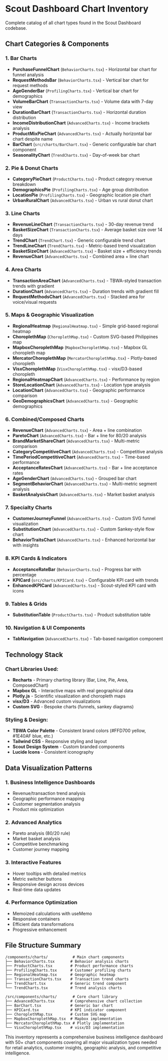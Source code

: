 # Scout Dashboard Chart Inventory

Complete catalog of all chart types found in the Scout Dashboard codebase.

## Chart Categories & Components

### 1. **Bar Charts**
- **PurchaseFunnelChart** (`BehaviorCharts.tsx`) - Horizontal bar chart for funnel analysis
- **RequestMethodsBar** (`BehaviorCharts.tsx`) - Vertical bar chart for request methods
- **AgeGenderBar** (`ProfilingCharts.tsx`) - Vertical bar chart for demographics
- **VolumeBarChart** (`TransactionCharts.tsx`) - Volume data with 7-day view
- **DurationBarChart** (`TransactionCharts.tsx`) - Horizontal duration distribution
- **IncomeDistributionChart** (`AdvancedCharts.tsx`) - Income brackets analysis
- **ProductMixPieChart** (`AdvancedCharts.tsx`) - Actually horizontal bar chart despite name
- **BarChart** (`src/charts/BarChart.tsx`) - Generic configurable bar chart component
- **SeasonalityChart** (`TrendCharts.tsx`) - Day-of-week bar chart

### 2. **Pie & Donut Charts**
- **CategoryPieChart** (`ProductCharts.tsx`) - Product category revenue breakdown
- **DemographicsPie** (`ProfilingCharts.tsx`) - Age group distribution
- **LocationPie** (`ProfilingCharts.tsx`) - Geographic location pie chart
- **UrbanRuralChart** (`AdvancedCharts.tsx`) - Urban vs rural donut chart

### 3. **Line Charts**
- **RevenueLineChart** (`TransactionCharts.tsx`) - 30-day revenue trend
- **BasketSizeChart** (`TransactionCharts.tsx`) - Average basket size over 14 days
- **TrendChart** (`TrendChart.tsx`) - Generic configurable trend chart
- **TrendLineChart** (`TrendCharts.tsx`) - Metric-based trend visualization
- **BasketSizeChart** (`AdvancedCharts.tsx`) - Basket size + efficiency trends
- **RevenueChart** (`AdvancedCharts.tsx`) - Combined area + line chart

### 4. **Area Charts**
- **TransactionAreaChart** (`AdvancedCharts.tsx`) - TBWA-styled transaction trends with gradient
- **DurationChart** (`AdvancedCharts.tsx`) - Duration trends with gradient fill
- **RequestMethodsChart** (`AdvancedCharts.tsx`) - Stacked area for voice/visual requests

### 5. **Maps & Geographic Visualization**
- **RegionalHeatmap** (`RegionalHeatmap.tsx`) - Simple grid-based regional heatmap
- **ChoroplethMap** (`ChoroplethMap.tsx`) - Custom SVG-based Philippines map
- **MapboxChoroplethMap** (`MapboxChoroplethMap.tsx`) - Mapbox GL choropleth map
- **MercatorChoroplethMap** (`MercatorChoroplethMap.tsx`) - Plotly-based choropleth
- **VisxChoroplethMap** (`VisxChoroplethMap.tsx`) - visx/D3-based choropleth
- **RegionalHeatmapChart** (`AdvancedCharts.tsx`) - Performance by region
- **StoreLocationChart** (`AdvancedCharts.tsx`) - Location type analysis
- **LocationChart** (`AdvancedCharts.tsx`) - Geographic performance comparison
- **GeoDemographicsChart** (`AdvancedCharts.tsx`) - Geographic demographics

### 6. **Combined/Composed Charts**
- **RevenueChart** (`AdvancedCharts.tsx`) - Area + line combination
- **ParetoChart** (`AdvancedCharts.tsx`) - Bar + line for 80/20 analysis
- **BrandMarketShareChart** (`AdvancedCharts.tsx`) - Multi-metric comparison
- **CategoryCompetitiveChart** (`AdvancedCharts.tsx`) - Competitive analysis
- **TimePeriodCompetitiveChart** (`AdvancedCharts.tsx`) - Time-based performance
- **AcceptanceRatesChart** (`AdvancedCharts.tsx`) - Bar + line acceptance rates
- **AgeGenderChart** (`AdvancedCharts.tsx`) - Grouped bar chart
- **SegmentBehaviorChart** (`AdvancedCharts.tsx`) - Multi-metric segment analysis
- **BasketAnalysisChart** (`AdvancedCharts.tsx`) - Market basket analysis

### 7. **Specialty Charts**
- **CustomerJourneyFunnel** (`AdvancedCharts.tsx`) - Custom SVG funnel visualization
- **SubstitutionChart** (`AdvancedCharts.tsx`) - Custom Sankey-style flow chart
- **BehaviorTraitsChart** (`AdvancedCharts.tsx`) - Enhanced horizontal bar with insights

### 8. **KPI Cards & Indicators**
- **AcceptanceRateBar** (`BehaviorCharts.tsx`) - Progress bar with percentage
- **KPICard** (`src/charts/KPICard.tsx`) - Configurable KPI card with trends
- **EnhancedKPICard** (`AdvancedCharts.tsx`) - Scout-styled KPI card with icons

### 9. **Tables & Grids**
- **SubstitutionTable** (`ProductCharts.tsx`) - Product substitution table

### 10. **Navigation & UI Components**
- **TabNavigation** (`AdvancedCharts.tsx`) - Tab-based navigation component

## Technology Stack

### Chart Libraries Used:
- **Recharts** - Primary charting library (Bar, Line, Pie, Area, ComposedChart)
- **Mapbox GL** - Interactive maps with real geographical data
- **Plotly.js** - Scientific visualization and choropleth maps
- **visx/D3** - Advanced custom visualizations
- **Custom SVG** - Bespoke charts (funnels, sankey diagrams)

### Styling & Design:
- **TBWA Color Palette** - Consistent brand colors (#FFD700 yellow, #1E40AF blue, etc.)
- **Tailwind CSS** - Responsive styling and layout
- **Scout Design System** - Custom branded components
- **Lucide Icons** - Consistent iconography

## Data Visualization Patterns

### 1. **Business Intelligence Dashboards**
- Revenue/transaction trend analysis
- Geographic performance mapping
- Customer segmentation analysis
- Product mix optimization

### 2. **Advanced Analytics**
- Pareto analysis (80/20 rule)
- Market basket analysis
- Competitive benchmarking
- Customer journey mapping

### 3. **Interactive Features**
- Hover tooltips with detailed metrics
- Metric switcher buttons
- Responsive design across devices
- Real-time data updates

### 4. **Performance Optimization**
- Memoized calculations with useMemo
- Responsive containers
- Efficient data transformations
- Progressive enhancement

## File Structure Summary

```
/components/charts/           # Main chart components
├── BehaviorCharts.tsx       # Behavior analysis charts
├── ProductCharts.tsx        # Product performance charts
├── ProfilingCharts.tsx      # Customer profiling charts
├── RegionalHeatmap.tsx      # Geographic heatmap
├── TransactionCharts.tsx    # Transaction trend charts
├── TrendChart.tsx           # Generic trend component
└── TrendCharts.tsx          # Trend analysis charts

/src/components/charts/       # Core chart library
├── AdvancedCharts.tsx       # Comprehensive chart collection
├── BarChart.tsx             # Generic bar chart
├── KPICard.tsx              # KPI indicator component
├── ChoroplethMap.tsx        # Custom SVG map
├── MapboxChoroplethMap.tsx  # Mapbox implementation
├── MercatorChoroplethMap.tsx # Plotly implementation
└── VisxChoroplethMap.tsx    # visx/D3 implementation
```

This inventory represents a comprehensive business intelligence dashboard with 50+ chart components covering all major visualization types needed for retail analytics, customer insights, geographic analysis, and competitive intelligence.